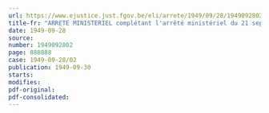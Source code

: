 ```yaml
---
url: https://www.ejustice.just.fgov.be/eli/arrete/1949/09/28/1949092802/justel
title-fr: "ARRETE MINISTERIEL complétant l'arrêté ministériel du 21 septembre 1949, concernant les prix des produits, denrées ou marchandises en stock ou dans la fabrication desquels interviennent des matières premières en stock à la date de son entrée en vigueur"
date: 1949-09-28
source:
number: 1949092802
page: 888888
case: 1949-09-28/02
publication: 1949-09-30
starts:
modifies:
pdf-original:
pdf-consolidated:
---
```


